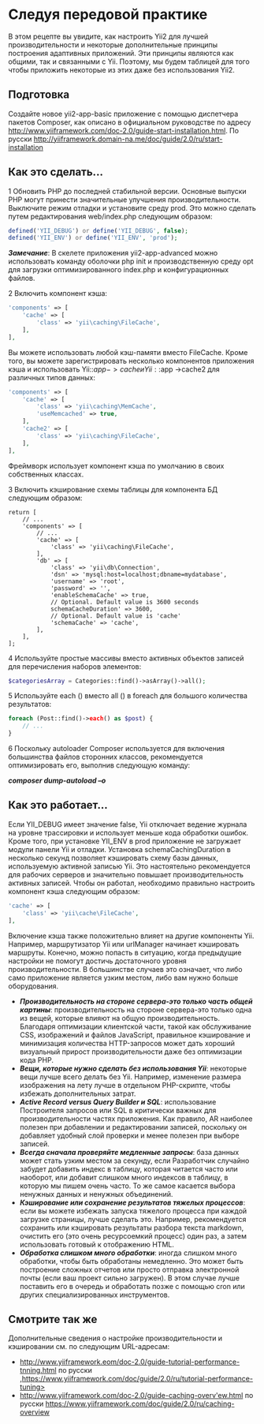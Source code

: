 Следуя передовой практике
===
В этом рецепте вы увидите, как настроить Yii2 для лучшей производительности и некоторые дополнительные принципы построения адаптивных приложений. Эти принципы являются как общими, так и связанными с Yii. Поэтому, мы будем таблицей для того чтобы приложить некоторые из этих даже без использования Yii2.

Подготовка 
---
Создайте новое yii2-app-basic приложение с помощью диспетчера пакетов Composer, как описано в официальном руководстве по адресу <http://www.yiiframework.com/doc-2.0/guide-start-installation.html>. 
По русски <http://yiiframework.domain-na.me/doc/guide/2.0/ru/start-installation>

Как это сделать...
---

1 Обновить PHP до последней стабильной версии. Основные выпуски PHP могут принести значительные улучшения производительности. Выключите режим отладки и установите среду prod. Это можно сделать путем редактирования web/index.php следующим образом:
```php
defined('YII_DEBUG') or define('YII_DEBUG', false);
defined('YII_ENV') or define('YII_ENV', 'prod');
```

***Замечание***: В скелете приложения yii2-app-advanced можно использовать команду оболочки php init и производственную среду opt для загрузки оптимизированного index.php и конфигурационных файлов.

2 Включить компонент кэша:
```php
'components' => [
    'cache' => [
        'class' => 'yii\caching\FileCache',
    ],
],
```
Вы можете использовать любой кэш-памяти вместо FileCache. Кроме того, вы можете зарегистрировать несколько компонентов приложения кэша и использовать Yii::$app ->cache и Yii::$app ->cache2 для различных типов данных:
```php
'components' => [
    'cache' => [
        'class' => 'yii\caching\MemCache',
        'useMemcached' => true,
    ],
    'cache2' => [
        'class' => 'yii\caching\FileCache',
    ],
],
```
Фреймворк использует компонент кэша по умолчанию в своих собственных классах.

3 Включить кэширование схемы таблицы для компонента БД следующим образом:
```
return [
    // ...
    'components' => [
        // ...
        'cache' => [
            'class' => 'yii\caching\FileCache',
        ],
        'db' => [
            'class' => 'yii\db\Connection',
            'dsn' => 'mysql:host=localhost;dbname=mydatabase',
            'username' => 'root',
            'password' => '',
            'enableSchemaCache' => true,
            // Optional. Default value is 3600 seconds
            schemaCacheDuration' => 3600,
            // Optional. Default value is 'cache'
            'schemaCache' => 'cache',
        ],
    ],
];
```

4 Используйте простые массивы вместо активных объектов записей для перечисления наборов элементов:
```php
$categoriesArray = Categories::find()->asArray()->all();
```

5 Используйте each () вместо all () в foreach для большого количества результатов:
```php
foreach (Post::find()->each() as $post) {
    // ...
}
```

6 Поскольку autoloader Composer используется для включения большинства файлов сторонних классов, рекомендуется оптимизировать его, выполнив следующую команду:

***composer dump-autoload –o***

Как это работает...
---
Если YII_DEBUG имеет значение false, Yii отключает ведение журнала на уровне трассировки и использует меньше кода обработки ошибок. Кроме того, при установке YII_ENV в prod приложение не загружает модули панели Yii и отладки.
Установка schemaCachingDuration в несколько секунд позволяет кэшировать схему базы данных, используемую активной записью Yii. Это настоятельно рекомендуется для рабочих серверов и значительно повышает производительность активных записей. Чтобы он работал, необходимо правильно настроить компонент кэша следующим образом:
```php
'cache' => [
    'class' => 'yii\cache\FileCache',
],
```
Включение кэша также положительно влияет на другие компоненты Yii. Например, маршрутизатор Yii или urlManager начинает кэшировать маршруты.
Конечно, можно попасть в ситуацию, когда предыдущие настройки не помогут достичь достаточного уровня производительности. В большинстве случаев это означает, что либо само приложение является узким местом, либо вам нужно больше оборудования.
* ***Производительность на стороне сервера-это только часть общей картины***: производительность на стороне сервера-это только одна из вещей, которые влияют на общую производительность. Благодаря оптимизации клиентской части, такой как обслуживание CSS, изображений и файлов JavaScript, правильное кэширование и минимизация количества HTTP-запросов может дать хороший визуальный прирост производительности даже без оптимизации кода PHP.
* ***Вещи, которые нужно сделать без использования Yii***: некоторые вещи лучше всего делать без Yii. Например, изменение размера изображения на лету лучше в отдельном PHP-скрипте, чтобы избежать дополнительных затрат.
* ***Active Record versus Query Builder и SQL***: использование Построителя запросов или SQL в критически важных для производительности частях приложения. Как правило, AR наиболее полезен при добавлении и редактировании записей, поскольку он добавляет удобный слой проверки и менее полезен при выборе записей.
* ***Всегда сначала проверяйте медленные запросы***: база данных может стать узким местом за секунду, если Разработчик случайно забудет добавить индекс в таблицу, которая читается часто или наоборот, или добавит слишком много индексов в таблицу, в которую мы пишем очень часто. То же самое касается выбора ненужных данных и ненужных объединений.
* ***Кэширование или сохранение результатов тяжелых процессов***: если вы можете избежать запуска тяжелого процесса при каждой загрузке страницы, лучше сделать это. Например, рекомендуется сохранить или кэшировать результаты разбора текста markdown, очистить его (это очень ресурсоемкий процесс) один раз, а затем использовать готовый к отображению HTML.
* ***Обработка слишком много обработки***: иногда слишком много обработки, чтобы быть обработаны немедленно. Это может быть построение сложных отчетов или просто отправка электронной почты (если ваш проект сильно загружен). В этом случае лучше поставить его в очередь и обработать позже с помощью cron или других специализированных инструментов.

Смотрите так же
---
Дополнительные сведения о настройке производительности и кэшировании см. по следующим URL-адресам:
* <http://www.yiiframework.eom/doc-2.0/guide-tutorial-performance-tnning.html>
 по русски ,https://www.yiiframework.com/doc/guide/2.0/ru/tutorial-performance-tuning>
* <http://www.yiiframework.com/doc-2.0/guide-cachjng-overv'ew.html>
 по русски <https://www.yiiframework.com/doc/guide/2.0/ru/caching-overview>
